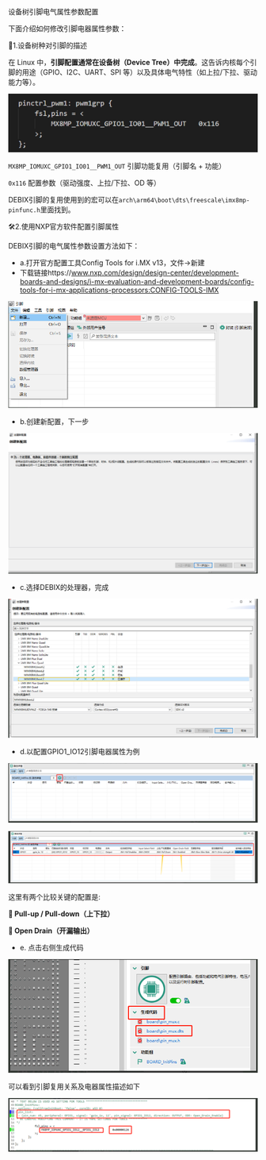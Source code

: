 设备树引脚电气属性参数配置



下面介绍如何修改引脚电器属性参数：

📌1.设备树种对引脚的描述

在 Linux 中，**引脚配置通常在设备树（Device Tree）中完成**。这告诉内核每个引脚的用途（GPIO、I2C、UART、SPI 等）以及具体电气特性（如上拉/下拉、驱动能力等）。

![image-20250630084826522](./image-20250630084826522.png)

`MX8MP_IOMUXC_GPIO1_IO01__PWM1_OUT`    引脚功能复用（引脚名 + 功能）

`0x116`       配置参数（驱动强度、上拉/下拉、OD 等）

DEBIX引脚的复用使用到的宏可以在`arch\arm64\boot\dts\freescale\imx8mp-pinfunc.h`里面找到。



🛠2.使用NXP官方软件配置引脚属性

DEBIX引脚的电气属性参数设置方法如下：

* a.打开官方配置工具Config Tools for i.MX v13，文件->新建
* 下载链接https://www.nxp.com/design/design-center/development-boards-and-designs/i-mx-evaluation-and-development-boards/config-tools-for-i-mx-applications-processors:CONFIG-TOOLS-IMX

![image-20250630085657799](./image-20250630085657799.png)

* b.创建新配置，下一步



![image-20250630085803635](./image-20250630085803635.png)

* c.选择DEBIX的处理器，完成

![image-20250630085908489](./image-20250630085908489.png)

* d.以配置GPIO1_IO12引脚电器属性为例

![image-20250630085959454](./image-20250630085959454.png)

![image-20250630090055809](./image-20250630090055809.png)

这里有两个比较关键的配置是:

**🧲 Pull-up / Pull-down（上下拉）**

**🔌 Open Drain（开漏输出）**

* e. 点击右侧生成代码

![image-20250630090301826](./image-20250630090301826.png)

可以看到引脚复用关系及电器属性描述如下

![image-20250630090349143](./image-20250630090349143.png)
